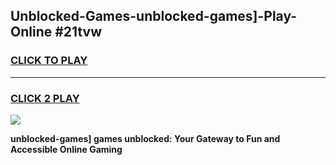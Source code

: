 
## Unblocked-Games-unblocked-games]-Play-Online #21tvw
<h3>
<a href="https://news.freeplayer.one?title=unblocked-games]&ref=3">CLICK TO PLAY</a></h3>
<hr>

<h3>
<a href="https://news.freeplayer.one?title=unblocked-games]&ref=3">CLICK 2 PLAY</a>
  
</h3>

<a href="https://news.freeplayer.one?title=unblocked-games]&ref=3"><img src="https://clearcache.store/games.png"></a>


**unblocked-games] games unblocked: Your Gateway to Fun and Accessible Online Gaming**
